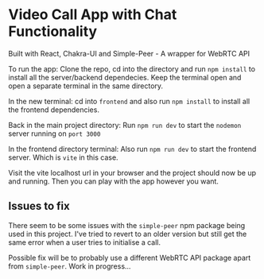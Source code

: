 # Video Call App with Chat Functionality

Built with React, Chakra-UI and Simple-Peer - A wrapper for WebRTC API

To run the app: Clone the repo, cd into the directory and run `npm install` to install all the server/backend dependecies. Keep the terminal open and open a separate terminal in the same directory.

In the new terminal: cd into `frontend` and also run `npm install` to install all the frontend dependencies.

Back in the main project directory: Run `npm run dev` to start the `nodemon` server running on `port 3000`

In the frontend directory terminal: Also run `npm run dev` to start the frontend server. Which is `vite` in this case.

Visit the vite localhost url in your browser and the project should now be up and running. Then you can play with the app however you want.

## Issues to fix

There seem to be some issues with the `simple-peer` npm package being used in this project. I've tried to revert to an older version but still get the same error when a user tries to initialise a call.

Possible fix will be to probably use a different WebRTC API package apart from `simple-peer`. Work in progress...
